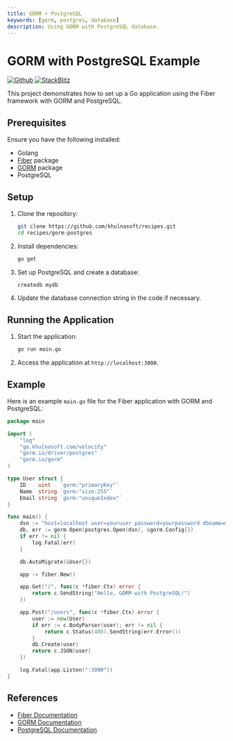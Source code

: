 ```yaml
---
title: GORM + PostgreSQL
keywords: [gorm, postgres, database]
description: Using GORM with PostgreSQL database.
---
```


# GORM with PostgreSQL Example

[![Github](https://img.shields.io/static/v1?label=&message=Github&color=2ea44f&style=for-the-badge&logo=github)](https://github.com/khulnasoft/recipes/tree/master/gorm-postgres) [![StackBlitz](https://img.shields.io/static/v1?label=&message=StackBlitz&color=2ea44f&style=for-the-badge&logo=StackBlitz)](https://stackblitz.com/github/khulnasoft/recipes/tree/master/gorm-postgres)

This project demonstrates how to set up a Go application using the Fiber framework with GORM and PostgreSQL.

## Prerequisites

Ensure you have the following installed:

- Golang
- [Fiber](https://github.com/khulnasoft/fiber) package
- [GORM](https://gorm.io/) package
- PostgreSQL

## Setup

1. Clone the repository:
    ```sh
    git clone https://github.com/khulnasoft/recipes.git
    cd recipes/gorm-postgres
    ```

2. Install dependencies:
    ```sh
    go get
    ```

3. Set up PostgreSQL and create a database:
    ```sh
    createdb mydb
    ```

4. Update the database connection string in the code if necessary.

## Running the Application

1. Start the application:
    ```sh
    go run main.go
    ```

2. Access the application at `http://localhost:3000`.

## Example

Here is an example `main.go` file for the Fiber application with GORM and PostgreSQL:

```go
package main

import (
    "log"
    "go.khulnasoft.com/velocity"
    "gorm.io/driver/postgres"
    "gorm.io/gorm"
)

type User struct {
    ID    uint   `gorm:"primaryKey"`
    Name  string `gorm:"size:255"`
    Email string `gorm:"uniqueIndex"`
}

func main() {
    dsn := "host=localhost user=youruser password=yourpassword dbname=mydb port=5432 sslmode=disable"
    db, err := gorm.Open(postgres.Open(dsn), &gorm.Config{})
    if err != nil {
        log.Fatal(err)
    }

    db.AutoMigrate(&User{})

    app := fiber.New()

    app.Get("/", func(c *fiber.Ctx) error {
        return c.SendString("Hello, GORM with PostgreSQL!")
    })

    app.Post("/users", func(c *fiber.Ctx) error {
        user := new(User)
        if err := c.BodyParser(user); err != nil {
            return c.Status(400).SendString(err.Error())
        }
        db.Create(user)
        return c.JSON(user)
    })

    log.Fatal(app.Listen(":3000"))
}
```

## References

- [Fiber Documentation](https://docs.khulnasoft.io)
- [GORM Documentation](https://gorm.io/docs/)
- [PostgreSQL Documentation](https://www.postgresql.org/docs/)
